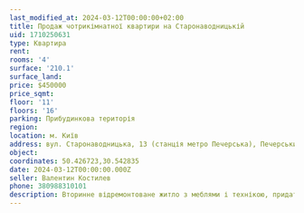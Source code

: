 ```yaml
---
last_modified_at: 2024-03-12T00:00:00+02:00
title: Продаж чотрикімнатної квартири на Старонаводницькій
uid: 1710250631
type: Квартира
rent:
rooms: '4'
surface: '210.1'
surface_land:
price: $450000
price_sqmt:
floor: '11'
floors: '16'
parking: Прибудинкова територія
region:
location: м. Київ
address: вул. Старонаводницька, 13 (станція метро Печерська), Печерський район
object:
coordinates: 50.426723,30.542835
date: 2024-03-12T00:00:00.000Z
seller: Валентин Костилев
phone: 380988310101
description: Вторинне відремонтоване житло з меблями і технікою, придатне і готове для проживання
---
```

